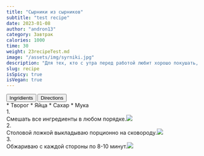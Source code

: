 ```yaml
---
title: "Сырники из сырников"
subtitle: "test recipe"
date: 2023-01-08
author: "andron13"
category: Завтрак
calories: 1000
time: 30
weight: 23recipeTest.md
image: "/assets/img/syrniki.jpg"
description: "Для тех, кто с утра перед работой любит хорошо покушать, посоветую быстрый способ приготовления домашних сырников"
slug: recipe
isSpicy: true
isVegan: true
---
```


<div class="recipe-buttons">
  <button class="inline-block text-red-800 active" id="ingridients_btn">Ingridients</button>
  <button class="inline-block" id="directions_btn">Directions</button>
</div>

<div id="ingridients" className="">
* <span class="checkmark"></span> Творог
* <span class="checkmark"></span> Яйца
* <span class="checkmark"></span> Сахар
* <span class="checkmark"></span> Мука
</div>

<div id="directions" className="hidden">
1. <div>Смешать все ингредиенты в любом порядке.<img src="/assets/img/recipeStep.jpeg"/></div>
2. <div>Столовой ложкой выкладываю порционно на сковороду.<img src="/assets/img/recipeStep.jpeg"/></div>
3. <div> Обжариваю с каждой стороны по 8-10 минут.<img src="/assets/img/recipeStep.jpeg"/></div>
</div>
